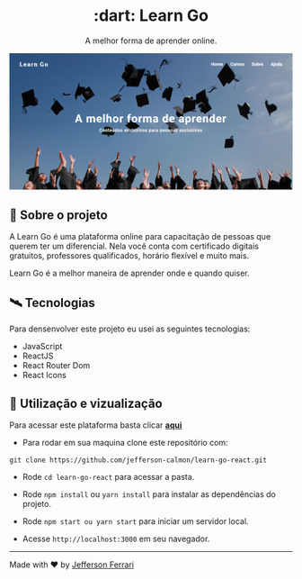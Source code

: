 <div align="center">
    <h1>:dart: Learn Go</h1>
    <p>A melhor forma de aprender online.</p>
    <img src="./img-readme/banner.png" alt="Banner"/>
</div>

## :book: Sobre o projeto

A Learn Go é uma plataforma online para capacitação de pessoas que querem ter um diferencial. Nela você conta com certificado digitais gratuitos, professores qualificados, horário flexível e muito mais.

Learn Go é a melhor maneira de aprender onde e quando quiser.

## 	:artificial_satellite:	 Tecnologias

Para densenvolver este projeto eu usei as seguintes tecnologias:

- JavaScript
- ReactJS
- React Router Dom
- React Icons

## :rocket: Utilização e vizualização

Para acessar este plataforma basta clicar **[aqui](https://our-project-7895.netlify.app/)**

- Para rodar em sua maquina clone este repositório com:
```
git clone https://github.com/jefferson-calmon/learn-go-react.git
```

- Rode ```cd learn-go-react``` para acessar a pasta.

- Rode ```npm install``` ou ```yarn install``` para instalar as dependências do projeto.

- Rode ```npm start ou yarn start``` para iniciar um servidor local.

- Acesse ```http://localhost:3000``` em seu navegador.

---

Made with :heart: by [Jefferson Ferrari](https://www.linkedin.com/in/jefferson-f-b24248191/)